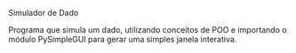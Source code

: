 Simulador de Dado

Programa que simula um dado, utilizando conceitos de POO e importando o módulo PySimpleGUI para gerar uma simples 
janela interativa.